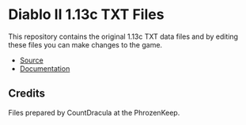 # Diablo II 1.13c TXT Files

This repository contains the original 1.13c TXT data files and by editing these files you can make changes to the game.

- [Source](https://d2mods.info/forum/viewtopic.php?t=56033)
- [Documentation](https://d2mods.info/forum/viewtopic.php?t=34455)

## Credits

Files prepared by CountDracula at the PhrozenKeep.